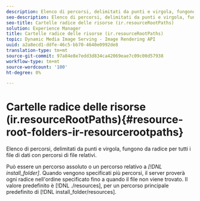 ```yaml
---
description: Elenco di percorsi, delimitati da punti e virgola, fungono da radice per tutti i file di dati con percorsi di file relativi.
seo-description: Elenco di percorsi, delimitati da punti e virgola, fungono da radice per tutti i file di dati con percorsi di file relativi.
seo-title: Cartelle radice delle risorse (ir.resourceRootPaths)
solution: Experience Manager
title: Cartelle radice delle risorse (ir.resourceRootPaths)
topic: Dynamic Media Image Serving - Image Rendering API
uuid: a2a8ecd1-ddfe-46c5-bb70-4640e0992de8
translation-type: tm+mt
source-git-commit: 97a84e8e7edd3d834ca42069eae7c09c00d57938
workflow-type: tm+mt
source-wordcount: '100'
ht-degree: 0%

---
```



# Cartelle radice delle risorse (ir.resourceRootPaths){#resource-root-folders-ir-resourcerootpaths}

Elenco di percorsi, delimitati da punti e virgola, fungono da radice per tutti i file di dati con percorsi di file relativi.

Può essere un percorso assoluto o un percorso relativo a *[!DNL install_folder]*. Quando vengono specificati più percorsi, il server proverà ogni radice nell&#39;ordine specificato fino a quando il file non viene trovato. Il valore predefinito è [!DNL ./resources], per un percorso principale predefinito di [!DNL install_folder/resources].
